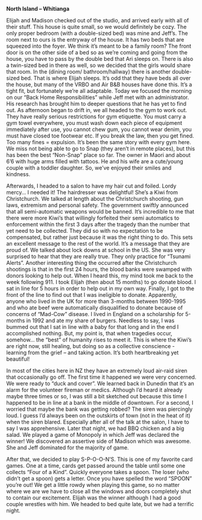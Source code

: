 **North Island – Whitianga**

Elijah and Madison checked out of the studio, and arrived early with all of their
stuff. This house is quite small, so we would definitely be cozy. The only proper
bedroom (with a double-sized bed) was mine and Jeff’s. The room next to ours
is the entryway of the house. It has two beds that are squeezed into the foyer.
We think it’s meant to be a family room? The front door is on the other side of a
bed so as we’re coming and going from the house, you have to pass by the
double bed that Ari sleeps on. There is also a twin-sized bed in there as well, so
we decided that the girls would share that room. In the (dining room/
bathroom/hallway) there is another double-sized bed. That is where Elijah sleeps.
It’s odd that they have beds all over the house, but many of the VRBO and Air
B&B houses have done this. It’s a tight fit, but fortunately we’re all adaptable.
Today we focused the morning on our “Back Home Responsibilities” while Jeff
met with an administrator. His research has brought him to deeper questions that
he has yet to find out. As afternoon began to drift in, we all headed to the gym
to work out. They have really serious restrictions for gym etiquette. You must
carry a gym towel everywhere, you must wash down each piece of equipment
immediately after use, you cannot chew gum, you cannot wear denim, you must
have closed toe footwear etc. If you break the law, then you get fined. Too
many fines = expulsion. It’s been the same story with every gym here. We miss
not being able to go to Snap (they aren’t in remote places), but this has been
the best “Non-Snap” place so far. The owner in Maori and about 6’6 with huge
arms filled with tattoos. He and his wife are a cute/young couple with a toddler
daughter. So, we’ve enjoyed their smiles and kindness.

Afterwards, I headed to a salon to have my hair cut and foiled. Lordy mercy… I
needed it! The hairdresser was delightful! She’s a Kiwi from Christchurch. We
talked at length about the Christchurch shooting, gun laws, extremism and personal safety. The government swiftly announced that all semi-automatic
weapons would be banned. It’s incredible to me that there were more Kiwi’s that
willingly forfeited their semi automatics to enforcement within the first 3 days after
the tragedy than the number that yet need to be collected. They did so with no
expectation to be compensated, but rather just because it was the right thing to
do. This sets an excellent message to the rest of the world. It’s a message that
they are proud of. We talked about lock downs at school in the US. She was very
surprised to hear that they are really true. They only practice for “Tsunami Alerts”.
Another interesting thing the occurred after the Christchurch shootings is that in
the first 24 hours, the blood banks were swamped with donors looking to help
out. When I heard this, my mind took me back to the week following 911. I took
Elijah (then about 15 months) to go donate blood. I sat in line for 5 hours in order
to help out in my own way. Finally, I got to the front of the line to find out that I
was ineligible to donate. Apparently, anyone who lived in the UK for more than
3-months between 1990-1995 and who ate beef were automatically disqualified
to donate because of concerns of “Mad-Cow” disease. I lived in England on a
scholarship for 5-months in 1992 and ate my share of burgers. Needless to say, I
was bummed out that I sat in line with a baby for that long and in the end I
accomplished nothing. But, my point is, that when tragedies occur, somehow…
the “best” of humanity rises to meet it. This is where the Kiwi’s are right now, still
healing, but doing so as a collective conscience - learning from the grief – and
taking action. It’s both heartbreaking yet beautiful!

In most of the cities here in NZ they have an extremely loud air-raid siren that
occasionally go off. The first time it happened we were very concerned. We were
ready to “duck and cover”. We learned back in Dunedin that it’s an alarm for
the volunteer fireman or medics. Although I’d heard it already maybe three times
or so, I was still a bit sketched out because this time I happened to be in line at
a bank in the middle of downtown. For a second, I worried that maybe the bank
was getting robbed? The siren was piercingly loud. I guess I’d always been on
the outskirts of town (not in the heat of it) when the siren blared. Especially after
all of the talk at the salon, I have to say I was apprehensive.
Later that night, we had BBQ chicken and a big salad. We played a game of
Monopoly in which Jeff was declared the winner! We discovered an assertive
side of Madison which was awesome. She and Jeff dominated for the majority
of game.

After that, we decided to play S-P-O-O-N’S. This is one of my favorite card
games. One at a time, cards get passed around the table until some one collects
“Four of a Kind”. Quickly everyone takes a spoon. The loser (who didn’t get a
spoon) gets a letter. Once you have spelled the word “SPOON” you’re out! We
get a little rowdy when playing this game, so no matter where we are we have
to close all the windows and doors completely shut to contain our excitement.
Elijah was the winner although I had a good couple wrestles with him. We
headed to bed quite late, but we had a terrific night.